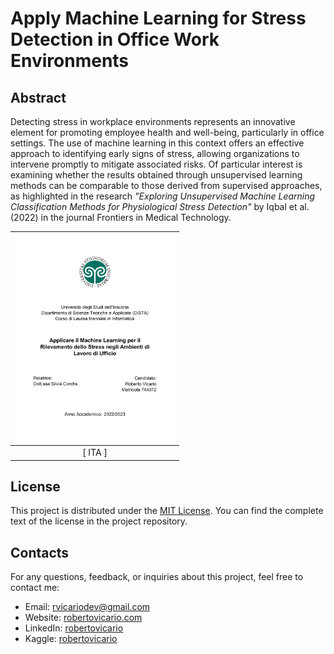 # Apply Machine Learning for Stress Detection in Office Work Environments

## Abstract

Detecting stress in workplace environments represents an innovative element for promoting employee health and well-being, particularly in office settings. The use of machine learning in this context offers an effective approach to identifying early signs of stress, allowing organizations to intervene promptly to mitigate associated risks. Of particular interest is examining whether the results obtained through unsupervised learning methods can be comparable to those derived from supervised approaches, as highlighted in the research *"Exploring Unsupervised Machine Learning Classification Methods for Physiological Stress Detection"* by Iqbal et al. (2022) in the journal Frontiers in Medical Technology.

| <a href="https://raw.githubusercontent.com/robertovicario/BSc-Computer-Science-Thesis/main/Applicare_il_Machine_Learning_per_il_Rilevamento_dello_Stress_negli_Ambienti_di_Lavoro_di_Ufficio.pdf" download><img src="https://raw.githubusercontent.com/robertovicario/BSc-Computer-Science-Thesis/main/img/thesis.png" alt="thesis.png" width="256"/></a> |
| :--: |
| [ ITA ] |

## License

This project is distributed under the [MIT License](https://opensource.org/licenses/MIT). You can find the complete text of the license in the project repository.

## Contacts

For any questions, feedback, or inquiries about this project, feel free to contact me:

- Email: [rvicariodev@gmail.com](mailto:rvicariodev@gmail.com)
- Website: [robertovicario.com](https://www.robertovicario.com)
- LinkedIn: [robertovicario](https://www.linkedin.com/in/robertovicario)
- Kaggle: [robertovicario](https://www.kaggle.com/robertovicario)
